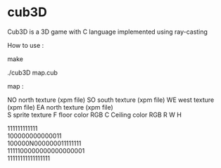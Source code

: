# cub3D
Cub3D is a 3D game with C language implemented using ray-casting

How to use :

make 

./cub3D map.cub

map :

NO north texture (xpm file)
SO south texture (xpm file)
WE west texture (xpm file)
EA north texture (xpm file)                  
S  sprite texture
F  floor color RGB
C  Ceiling color RGB
R  W H

   111111111111                                     
  100000000000011                                           
  100000N000000011111111                               
  1111100000000000000001             
      11111111111111111
